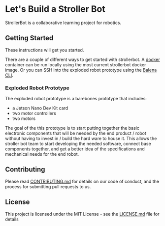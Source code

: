 # Let's Build a Stroller Bot

StrollerBot is a collaborative learning project for robotics.  

## Getting Started

These instructions will get you started.

There are a couple of different ways to get started with strollerbot. A [docker](https://www.docker.com/) container can be run locally using the most current strollerbot docker image. Or you can SSH into the exploded robot prototype using the [Balena CLI](https://github.com/balena-io/balena-cli).

### Exploded Robot Prototype

The exploded robot prototype is a barebones prototype that includes:

* a Jetson Nano Dev Kit card
* two motor controllers
* two motors

The goal of the this prototype is to start putting together the basic electronic components that will be needed by the end product / robot without having to invest in / build the hard ware to house it. This allows the stroller bot team to start developing the needed software, connect base components together, and get a better idea of the specifications and mechanical needs for the end robot.

## Contributing

Please read [CONTRIBUTING.md](https://gist.github.com/PurpleBooth/b24679402957c63ec426) for details on our code of conduct, and the process for submitting pull requests to us.


## License

This project is licensed under the MIT License - see the [LICENSE.md](LICENSE.md) file for details
